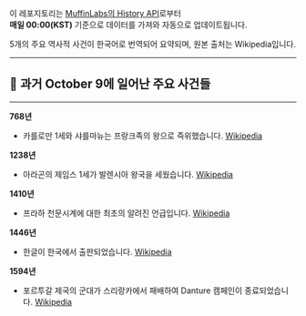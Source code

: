 

이 레포지토리는 [MuffinLabs의 History API](https://history.muffinlabs.com/date)로부터  
**매일 00:00(KST)** 기준으로 데이터를 가져와 자동으로 업데이트됩니다.

5개의 주요 역사적 사건이 한국어로 번역되어 요약되며, 원본 출처는 Wikipedia입니다.

---

## 📅 과거 **October 9**에 일어난 주요 사건들

---
**768년**
- 카를로만 1세와 샤를마뉴는 프랑크족의 왕으로 즉위했습니다.  [Wikipedia](https://wikipedia.org/wiki/Carloman_I)

**1238년**
- 아라곤의 제임스 1세가 발렌시아 왕국을 세웠습니다.  [Wikipedia](https://wikipedia.org/wiki/James_I_of_Aragon)

**1410년**
- 프라하 천문시계에 대한 최초의 알려진 언급입니다.  [Wikipedia](https://wikipedia.org/wiki/Prague_astronomical_clock)

**1446년**
- 한글이 한국에서 출판되었습니다.  [Wikipedia](https://wikipedia.org/wiki/Hangul)

**1594년**
- 포르투갈 제국의 군대가 스리랑카에서 패배하여 Danture 캠페인이 종료되었습니다.  [Wikipedia](https://wikipedia.org/wiki/Portuguese_Empire)
